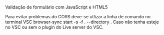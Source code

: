 Validação de formulário com JavaScript e HTML5

   Para evitar problemas do CORS deve-se utlizar a linha de comando no terminal VSC  browser-sync start -s -f . --directory  .
Caso não tenha esteje no VSC ou sem o plugin do Live server do VSC.



